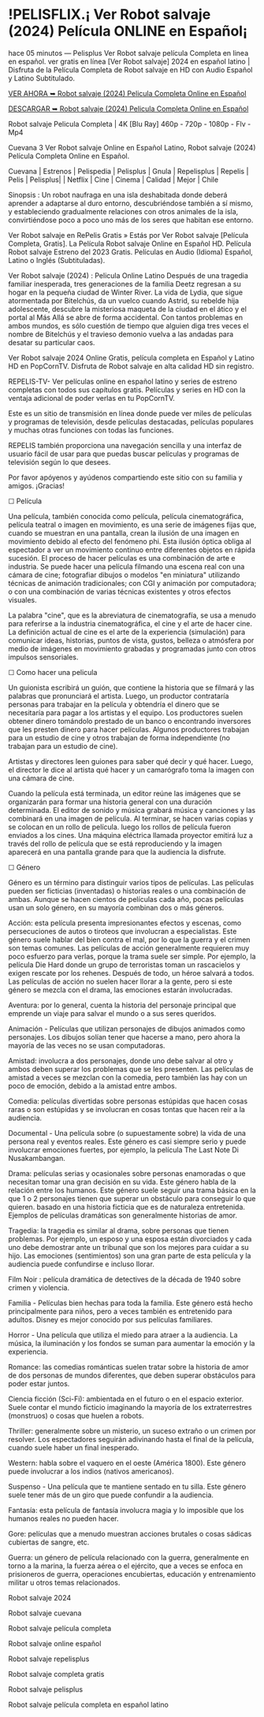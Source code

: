 # !PELISFLIX.¡ Ver Robot salvaje (2024) Película ONLINE en Español¡

hace 05 minutos — Pelisplus Ver Robot salvaje película Completa en linea en español. ver gratis en línea [Ver Robot salvaje] 2024 en español latino | Disfruta de la Película Completa de Robot salvaje en HD con Audio Español y Latino Subtitulado.

[VER AHORA ➥ Robot salvaje (2024) Pelicula Completa Online en Español](https://t.co/Cn8EPSc2We)

[DESCARGAR ➥ Robot salvaje (2024) Pelicula Completa Online en Español](https://t.co/Cn8EPSc2We)

Robot salvaje Pelicula Completa | 4K [Blu Ray] 460p - 720p - 1080p - Flv - Mp4

Cuevana 3 Ver Robot salvaje Online en Español Latino, Robot salvaje (2024) Película Completa Online en Español.

Cuevana | Estrenos | Pelispedia | Pelisplus | Gnula | Repelisplus | Repelis | Pelis | Pelisplus| | Netflix | Cine | Cinema | Calidad | Mejor | Chile

Sinopsis : Un robot naufraga en una isla deshabitada donde deberá aprender a adaptarse al duro entorno, descubriéndose también a sí mismo, y estableciendo gradualmente relaciones con otros animales de la isla, convirtiéndose poco a poco uno más de los seres que habitan ese entorno.

Ver Robot salvaje en RePelis Gratis » Estás por Ver Robot salvaje [Película Completa, Gratis]. La Película Robot salvaje Online en Español HD. Película Robot salvaje Estreno del 2023 Gratis. Películas en Audio (Idioma) Español, Latino o Inglés (Subtituladas).

Ver Robot salvaje (2024) : Pelicula Online Latino Después de una tragedia familiar inesperada, tres generaciones de la familia Deetz regresan a su hogar en la pequeña ciudad de Winter River. La vida de Lydia, que sigue atormentada por Bitelchús, da un vuelco cuando Astrid, su rebelde hija adolescente, descubre la misteriosa maqueta de la ciudad en el ático y el portal al Más Allá se abre de forma accidental. Con tantos problemas en ambos mundos, es sólo cuestión de tiempo que alguien diga tres veces el nombre de Bitelchús y el travieso demonio vuelva a las andadas para desatar su particular caos.

Ver Robot salvaje 2024 Online Gratis, película completa en Español y Latino HD en PopCornTV. Disfruta de Robot salvaje en alta calidad HD sin registro.

REPELIS-TV- Ver películas online en español latino y series de estreno completas con todos sus capítulos gratis. Películas y series en HD con la ventaja adicional de poder verlas en tu PopCornTV.

Este es un sitio de transmisión en línea donde puede ver miles de películas y programas de televisión, desde películas destacadas, películas populares y muchas otras funciones con todas las funciones.

REPELIS también proporciona una navegación sencilla y una interfaz de usuario fácil de usar para que puedas buscar películas y programas de televisión según lo que desees.

Por favor apóyenos y ayúdenos compartiendo este sitio con su familia y amigos. ¡Gracias!

☐ Película

Una película, también conocida como película, película cinematográfica, película teatral o imagen en movimiento, es una serie de imágenes fijas que, cuando se muestran en una pantalla, crean la ilusión de una imagen en movimiento debido al efecto del fenómeno phi. Esta ilusión óptica obliga al espectador a ver un movimiento continuo entre diferentes objetos en rápida sucesión. El proceso de hacer películas es una combinación de arte e industria. Se puede hacer una película filmando una escena real con una cámara de cine; fotografiar dibujos o modelos "en miniatura" utilizando técnicas de animación tradicionales; con CGI y animación por computadora; o con una combinación de varias técnicas existentes y otros efectos visuales.

La palabra "cine", que es la abreviatura de cinematografía, se usa a menudo para referirse a la industria cinematográfica, el cine y el arte de hacer cine. La definición actual de cine es el arte de la experiencia (simulación) para comunicar ideas, historias, puntos de vista, gustos, belleza o atmósfera por medio de imágenes en movimiento grabadas y programadas junto con otros impulsos sensoriales.

☐ Como hacer una pelicula

Un guionista escribirá un guión, que contiene la historia que se filmará y las palabras que pronunciará el artista. Luego, un productor contrataría personas para trabajar en la película y obtendría el dinero que se necesitaría para pagar a los artistas y el equipo. Los productores suelen obtener dinero tomándolo prestado de un banco o encontrando inversores que les presten dinero para hacer películas. Algunos productores trabajan para un estudio de cine y otros trabajan de forma independiente (no trabajan para un estudio de cine).

Artistas y directores leen guiones para saber qué decir y qué hacer. Luego, el director le dice al artista qué hacer y un camarógrafo toma la imagen con una cámara de cine.

Cuando la película está terminada, un editor reúne las imágenes que se organizarán para formar una historia general con una duración determinada. El editor de sonido y música grabará música y canciones y las combinará en una imagen de película. Al terminar, se hacen varias copias y se colocan en un rollo de película. luego los rollos de película fueron enviados a los cines. Una máquina eléctrica llamada proyector emitirá luz a través del rollo de película que se está reproduciendo y la imagen aparecerá en una pantalla grande para que la audiencia la disfrute.

☐ Género

Género es un término para distinguir varios tipos de películas. Las películas pueden ser ficticias (inventadas) o historias reales o una combinación de ambas. Aunque se hacen cientos de películas cada año, pocas películas usan un solo género, en su mayoría combinan dos o más géneros.

Acción: esta película presenta impresionantes efectos y escenas, como persecuciones de autos o tiroteos que involucran a especialistas. Este género suele hablar del bien contra el mal, por lo que la guerra y el crimen son temas comunes. Las películas de acción generalmente requieren muy poco esfuerzo para verlas, porque la trama suele ser simple. Por ejemplo, la película Die Hard donde un grupo de terroristas toman un rascacielos y exigen rescate por los rehenes. Después de todo, un héroe salvará a todos. Las películas de acción no suelen hacer llorar a la gente, pero si este género se mezcla con el drama, las emociones estarán involucradas.

Aventura: por lo general, cuenta la historia del personaje principal que emprende un viaje para salvar el mundo o a sus seres queridos.

Animación - Películas que utilizan personajes de dibujos animados como personajes. Los dibujos solían tener que hacerse a mano, pero ahora la mayoría de las veces no se usan computadoras.

Amistad: involucra a dos personajes, donde uno debe salvar al otro y ambos deben superar los problemas que se les presenten. Las películas de amistad a veces se mezclan con la comedia, pero también las hay con un poco de emoción, debido a la amistad entre ambos.

Comedia: películas divertidas sobre personas estúpidas que hacen cosas raras o son estúpidas y se involucran en cosas tontas que hacen reír a la audiencia.

Documental - Una película sobre (o supuestamente sobre) la vida de una persona real y eventos reales. Este género es casi siempre serio y puede involucrar emociones fuertes, por ejemplo, la película The Last Note Di Nusakambangan.

Drama: películas serias y ocasionales sobre personas enamoradas o que necesitan tomar una gran decisión en su vida. Este género habla de la relación entre los humanos. Este género suele seguir una trama básica en la que 1 o 2 personajes tienen que superar un obstáculo para conseguir lo que quieren. basado en una historia ficticia que es de naturaleza entretenida. Ejemplos de películas dramáticas son generalmente historias de amor.

Tragedia: la tragedia es similar al drama, sobre personas que tienen problemas. Por ejemplo, un esposo y una esposa están divorciados y cada uno debe demostrar ante un tribunal que son los mejores para cuidar a su hijo. Las emociones (sentimientos) son una gran parte de esta película y la audiencia puede confundirse e incluso llorar.

Film Noir : película dramática de detectives de la década de 1940 sobre crimen y violencia.

Familia - Películas bien hechas para toda la familia. Este género está hecho principalmente para niños, pero a veces también es entretenido para adultos. Disney es mejor conocido por sus películas familiares.

Horror - Una película que utiliza el miedo para atraer a la audiencia. La música, la iluminación y los fondos se suman para aumentar la emoción y la experiencia.

Romance: las comedias románticas suelen tratar sobre la historia de amor de dos personas de mundos diferentes, que deben superar obstáculos para poder estar juntos.

Ciencia ficción (Sci-Fi): ambientada en el futuro o en el espacio exterior. Suele contar el mundo ficticio imaginando la mayoría de los extraterrestres (monstruos) o cosas que huelen a robots.

Thriller: generalmente sobre un misterio, un suceso extraño o un crimen por resolver. Los espectadores seguirán adivinando hasta el final de la película, cuando suele haber un final inesperado.

Western: habla sobre el vaquero en el oeste (América 1800). Este género puede involucrar a los indios (nativos americanos).

Suspenso - Una película que te mantiene sentado en tu silla. Este género suele tener más de un giro que puede confundir a la audiencia.

Fantasía: esta película de fantasía involucra magia y lo imposible que los humanos reales no pueden hacer.

Gore: películas que a menudo muestran acciones brutales o cosas sádicas cubiertas de sangre, etc.

Guerra: un género de película relacionado con la guerra, generalmente en torno a la marina, la fuerza aérea o el ejército, que a veces se enfoca en prisioneros de guerra, operaciones encubiertas, educación y entrenamiento militar u otros temas relacionados.

Robot salvaje 2024

Robot salvaje cuevana

Robot salvaje película completa

Robot salvaje online español

Robot salvaje repelisplus

Robot salvaje completa gratis

Robot salvaje pelisplus

Robot salvaje película completa en español latino
